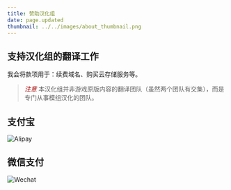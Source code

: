 ```yaml
---
title: 赞助汉化组
date: page.updated
thumbnail: ../../images/about_thumbnail.png
---
```

## 支持汉化组的翻译工作

我会将款项用于：续费域名、购买云存储服务等。

> <i class="fa fa-exclamation-triangle" aria-hidden="true" style="color:#a40000"> 注意</i>
本汉化组并非游戏原版内容的翻译团队（虽然两个团队有交集），而是专门从事模组汉化的团队。

## 支付宝
![Alipay](../../images/support_alipay.png)

## 微信支付
![Wechat](../../images/support_wechat.png)
